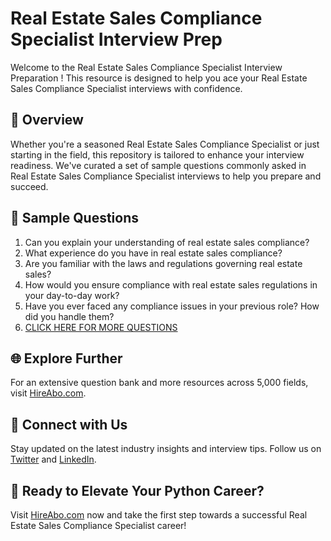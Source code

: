 # Real Estate Sales Compliance Specialist Interview Prep

Welcome to the Real Estate Sales Compliance Specialist Interview Preparation ! This resource is designed to help you ace your Real Estate Sales Compliance Specialist interviews with confidence.

## 🚀 Overview

Whether you're a seasoned Real Estate Sales Compliance Specialist or just starting in the field, this repository is tailored to enhance your interview readiness. We've curated a set of sample questions commonly asked in Real Estate Sales Compliance Specialist interviews to help you prepare and succeed.

## 📝 Sample Questions

1. Can you explain your understanding of real estate sales compliance?
2. What experience do you have in real estate sales compliance?
3. Are you familiar with the laws and regulations governing real estate sales?
4. How would you ensure compliance with real estate sales regulations in your day-to-day work?
5. Have you ever faced any compliance issues in your previous role? How did you handle them?
6. [CLICK HERE FOR MORE QUESTIONS](https://hireabo.com/job/21_0_46/Real%20Estate%20Sales%20Compliance%20Specialist)

## 🌐 Explore Further

For an extensive question bank and more resources across 5,000 fields, visit [HireAbo.com](https://www.hireabo.com).

## 📱 Connect with Us

Stay updated on the latest industry insights and interview tips. Follow us on [Twitter](https://twitter.com/hireabo) and [LinkedIn](https://www.linkedin.com/in/hire-abo-3609972a8/).

## 🚀 Ready to Elevate Your Python Career?

Visit [HireAbo.com](https://www.hireabo.com) now and take the first step towards a successful Real Estate Sales Compliance Specialist career!